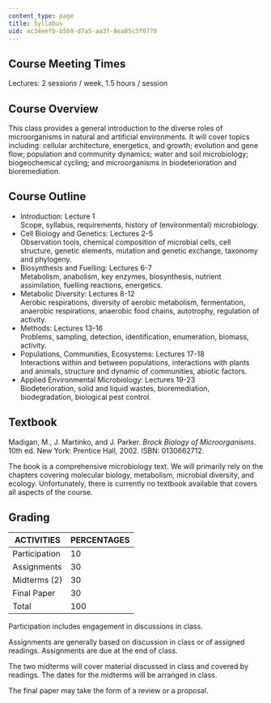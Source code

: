 ```yaml
---
content_type: page
title: Syllabus
uid: ac34eefb-b5b9-d7a5-aa3f-8ea85c3f0770
---
```


Course Meeting Times
--------------------

Lectures: 2 sessions / week, 1.5 hours / session

Course Overview
---------------

This class provides a general introduction to the diverse roles of microorganisms in natural and artificial environments. It will cover topics including: cellular architecture, energetics, and growth; evolution and gene flow; population and community dynamics; water and soil microbiology; biogeochemical cycling; and microorganisms in biodeterioration and bioremediation.

Course Outline
--------------

*   Introduction: Lecture 1  
    Scope, syllabus, requirements, history of (environmental) microbiology.
*   Cell Biology and Genetics: Lectures 2-5  
    Observation tools, chemical composition of microbial cells, cell structure, genetic elements, mutation and genetic exchange, taxonomy and phylogeny.
*   Biosynthesis and Fuelling: Lectures 6-7  
    Metabolism, anabolism, key enzymes, biosynthesis, nutrient assimilation, fuelling reactions, energetics.
*   Metabolic Diversity: Lectures 8-12  
    Aerobic respirations, diversity of aerobic metabolism, fermentation, anaerobic respirations, anaerobic food chains, autotrophy, regulation of activity.
*   Methods: Lectures 13-16  
    Problems, sampling, detection, identification, enumeration, biomass, activity.
*   Populations, Communities, Ecosystems: Lectures 17-18  
    Interactions within and between populations, interactions with plants and animals, structure and dynamic of communities, abiotic factors.
*   Applied Environmental Microbiology: Lectures 19-23  
    Biodeterioration, solid and liquid wastes, bioremediation, biodegradation, biological pest control.

Textbook
--------

Madigan, M., J. Martinko, and J. Parker. _Brock Biology of Microorganisms_. 10th ed. New York: Prentice Hall, 2002. ISBN: 0130662712.

The book is a comprehensive microbiology text. We will primarily rely on the chapters covering molecular biology, metabolism, microbial diversity, and ecology. Unfortunately, there is currently no textbook available that covers all aspects of the course.

Grading
-------

| ACTIVITIES | PERCENTAGES |
| --- | --- |
| Participation | 10 |
| Assignments | 30 |
| Midterms (2) | 30 |
| Final Paper | 30 |
| Total | 100 

Participation includes engagement in discussions in class.

Assignments are generally based on discussion in class or of assigned readings. Assignments are due at the end of class.

The two midterms will cover material discussed in class and covered by readings. The dates for the midterms will be arranged in class.

The final paper may take the form of a review or a proposal.